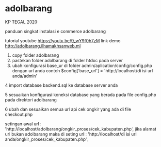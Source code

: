# adolbarang
KP TEGAL 2020 


panduan singkat instalasi e commerce adolbarang

tutorial youtube https://youtu.be/9_wY9f0h7zM 
link demo http://adolbarang.ilhamakhsanweb.ml  

1. copy folder adolbarang
2. pastekan folder adolbarang di folder htdoc pada server
3. ubah konfigurasi base_ur di folder admin/aplication/config/config.php
dengan url anda 
contoh
$config['base_url'] = 'http://localhost/di isi url anda/admin'

4 import database backend.sql ke database server anda

5 sesuaikan konfigurasi koneksi database yang berada pada file config.php pada direktori adolbarang

6 ubah dan sesuaikan semua url api cek ongkir yang ada di file checkout.php

setingan awal url : 'http://localhost/adolbarang/ongkir_proses/cek_kabupaten.php',
jika alamat url bukan adolbarang maka di seting url : 'http://localhost/di isi url anda/ongkir_proses/cek_kabupaten.php',


